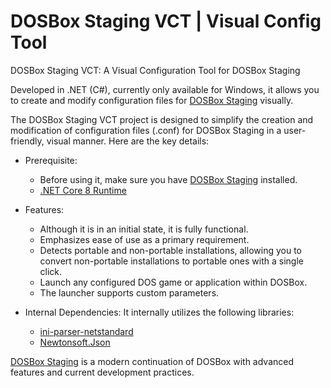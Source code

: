 # DOSBox Staging VCT | Visual Config Tool

DOSBox Staging VCT: A Visual Configuration Tool for DOSBox Staging

Developed in .NET (C#), currently only available for Windows, it allows you to create and modify configuration files for [DOSBox Staging](https://www.dosbox-staging.org/) visually.

The DOSBox Staging VCT project is designed to simplify the creation and modification of configuration files (.conf) for DOSBox Staging in a user-friendly, visual manner. Here are the key details:

- Prerequisite:
   - Before using it, make sure you have [DOSBox Staging](https://www.dosbox-staging.org/) installed.
   - [.NET Core 8 Runtime](https://dotnet.microsoft.com/en-us/download/dotnet/8.0)
 
- Features:
  - Although it is in an initial state, it is fully functional.
  - Emphasizes ease of use as a primary requirement.
  - Detects portable and non-portable installations, allowing you to convert non-portable installations to portable ones with a single click.
  - Launch any configured DOS game or application within DOSBox.
  - The launcher supports custom parameters.

- Internal Dependencies:
  It internally utilizes the following libraries:
   - [ini-parser-netstandard](https://github.com/rickyah/ini-parser)
   - [Newtonsoft.Json](https://github.com/JamesNK/Newtonsoft.Json)

[DOSBox Staging](https://www.dosbox-staging.org/) is a modern continuation of DOSBox with advanced features and current development practices.
